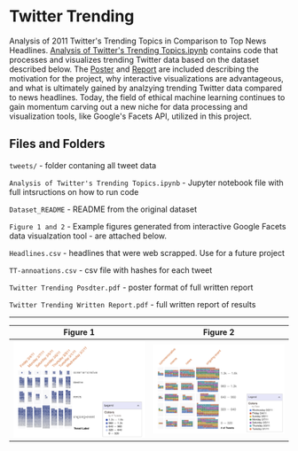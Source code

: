 # Twitter Trending
Analysis of 2011 Twitter's Trending Topics in Comparison to Top News Headlines. [Analysis of Twitter's Trending Topics.ipynb](https://github.com/Donnie-Stewart/Twitter-Trending/blob/master/Analysis%20of%20Twitter's%20Trending%20Topics.ipynb) contains code that processes and visualizes trending Twitter data based on the dataset described below. The [Poster](https://github.com/Donnie-Stewart/Twitter-Trending/blob/master/Twitter%20Trending%20Poster.pdf) and [Report](https://github.com/Donnie-Stewart/Twitter-Trending/blob/master/Twitter%20Trending%20Written%20Report.pdf) are included describing the motivation for the project, why interactive visualizations are advantageous, and what is ultimately gained by analzying trending Twitter data compared to news headlines. Today, the field of ethical machine learning continues to gain momentum carving out a new niche for data processing and visualization tools, like Google's Facets API, utilized in this project. 

## Files and Folders 

`tweets/` - folder contaning all tweet data 

`Analysis of Twitter's Trending Topics.ipynb` - Jupyter notebook file with full intsructions on how to run code 

`Dataset_README` - README from the original dataset 

`Figure 1 and 2` - Example figures generated from interactive Google Facets data visualzation tool - are attached below. 

`Headlines.csv` - headlines that were web scrapped. Use for a future project 

`TT-annoations.csv` - csv file with hashes for each tweet 

`Twitter Trending Posdter.pdf` - poster format of full written report 

`Twitter Trending Written Report.pdf` - full written report of results 

--- 
Figure 1            |  Figure 2
:-------------------------:|:-------------------------:
![](https://github.com/Donnie-Stewart/Twitter-Trending/blob/master/figure%201.png) |![](https://github.com/Donnie-Stewart/Twitter-Trending/blob/master/figure%202.png)  





